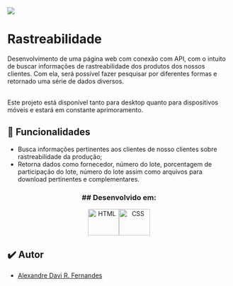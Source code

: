 <img src="https://i.imgur.com/jOEhZlp.gif">


# Rastreabilidade
Desenvolvimento de uma página web com conexão com API, com o intuito de buscar informações de rastreabilidade dos produtos dos nossos clientes. Com ela, será possível fazer pesquisar por diferentes formas e retornado uma série de dados diversos.

<br>
Este projeto está disponível tanto para desktop quanto para dispositivos móveis e estará em constante aprimoramento.

## 🎯 Funcionalidades

- Busca informações pertinentes aos clientes de nosso clientes sobre rastreabilidade da produção;
- Retorna dados como fornecedor, número do lote, porcentagem de participação do lote, número do lote assim como arquivos para download pertinentes e complementares.


<h3 align="center"> ## Desenvolvido em:</h3>
<div align="center">
<img align="center" alt="HTML" height="60" width="70" src="https://cdn.worldvectorlogo.com/logos/html-1.svg"><img align="center" alt="CSS" height="60" width="70" src="https://cdn.worldvectorlogo.com/logos/css-3.svg">
<!-- <img align="center" alt="JS" height="60" width="70" src="https://cdn.worldvectorlogo.com/logos/javascript-1.svg"> -->
</div>

## ✔️ Autor

- [Alexandre Davi R. Fernandes](https://github.com/alexandredrf/)